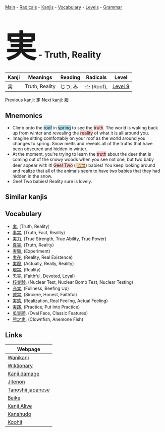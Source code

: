 <style> bigfont {font-size: 100px}</style>
[Main](../index.md) -
[Radicals](../radicals.md) -
[Kanjis](../kanjis.md) -
[Vocabulary](../vocabulary.md) -
[Levels](../levels.md) -
[Grammar](../grammar.md)
# <bigfont> 実</bigfont> - Truth, Reality 

| Kanji | Meanings | Reading | Radicals | Level |
| --- | --- | --- | --- | --- |
| 実 | Truth, Reality | じつ, み | [宀](../radicals/宀.md) (Roof),  | [Level 9](../levels/wk_level9.md) |

Previous kanji: [定](定.md) Next kanji: [服](服.md) 

## Mnemonics
 * Climb onto the <span style="background-color:#ADD8E6"> roof</span> in <span style="background-color:#ADD8E6"> spring</span> to see the <span style="background-color:#ffcccb"> truth</span>. The world is waking back up from winter and revealing the <span style="background-color:#ffcccb"> reality</span> of what it is all around you. 
* Imagine sitting comfortably on your roof as the world around you changes to spring. Snow melts and reveals all of the truths that have been obscured and hidden in winter.
* At the moment, you're trying to learn the <span style="background-color:#ffcccb"> truth</span> about the deer that is coming out of the snowy woods when you see not one, but two baby deer appear with it! <span style="background-color:#ffcccb"> Gee! Two</span> (<span style="background-color:#fed8b1"> [じつ](https://jisho.org/search/じつ)</span>) babies! You keep looking around and realize that all of the animals seem to have two babies that they had hidden in the snow.
* Gee! Two babies! Reality sure is lovely.


## Similar kanjis
 


## Vocabulary
 * [実](../vocabulary/実.md), (Truth, Reality)
* [事実](../vocabulary/実.md), (Truth, Fact, Reality)
* [実力](../vocabulary/実.md), (True Strength, True Ability, True Power)
* [真実](../vocabulary/実.md), (Truth, Reality)
* [実験](../vocabulary/実.md), (Experiment)
* [実在](../vocabulary/実.md), (Reality, Real Existence)
* [実際](../vocabulary/実.md), (Actually, Really, Reality)
* [現実](../vocabulary/実.md), (Reality)
* [忠実](../vocabulary/実.md), (Faithful, Devoted, Loyal)
* [核実験](../vocabulary/実.md), (Nuclear Test, Nuclear Bomb Test, Nuclear Testing)
* [充実](../vocabulary/実.md), (Fullness, Beefing Up)
* [誠実](../vocabulary/実.md), (Sincere, Honest, Faithful)
* [実感](../vocabulary/実.md), (Realization, Real Feeling, Actual Feeling)
* [実践](../vocabulary/実.md), (Practice, Put Into Practice)
* [瓜実顔](../vocabulary/実.md), (Oval Face, Classic Features)
* [熊之実](../vocabulary/実.md), (Clownfish, Anemone Fish)



## Links 

| Webpage |
| --- |
| [Wanikani          ](https://www.wanikani.com/kanji/実) |
| [Wiktionary        ](https://en.wiktionary.org/wiki/実) |
| [Kanji damage      ](http://www.kanjidamage.com/kanji/search?utf8=✓&q=実) |
| [Jitenon           ](https://jitenon.com/kanji/実) |
| [Tanoshii japanese ](https://www.tanoshiijapanese.com/dictionary/kanji.cfm?k=実) |
| [Baike             ](https://baike.baidu.com/item/実) |
| [Kanji Alive       ](https://app.kanjialive.com/実) |
| [Kanshudo          ](https://www.kanshudo.com/searchmn?q=実) |
| [Koohii            ](https://kanji.koohii.com/study/kanji/実) |
